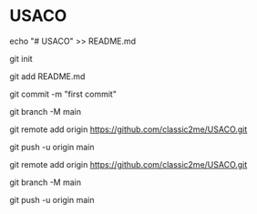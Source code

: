 # USACO
echo "# USACO" >> README.md

git init

git add README.md

git commit -m "first commit"

git branch -M main

git remote add origin https://github.com/classic2me/USACO.git

git push -u origin main


git remote add origin https://github.com/classic2me/USACO.git

git branch -M main

git push -u origin main



